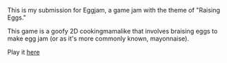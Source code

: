 This is my submission for Eggjam, a game jam with the theme of "Raising Eggs."

This game is a goofy 2D cookingmamalike that involves braising eggs to make egg jam (or as it's more commonly known, mayonnaise). 

Play it [here](https://danielledonnelly.github.io/braising-eggs/)
